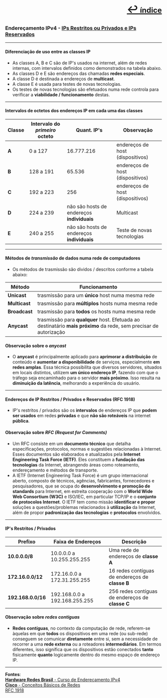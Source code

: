[<p style="text-align:right; font-weight: 710;font-size: 1.5em; margin-right:0;">↩︎<span style="font-size: .75em"> índice</span></p>](./readme.md)
---
### Endereçamento IPv4 - [IPs Restritos ou Privados e IPs Reservados](https://www.youtube.com/watch?v=a1OSFX6bZPY&list=PLAp37wMSBouCU49LV0qFbItufigjYk-sp&index=3)
---

#### Diferenciação de uso entre as classes IP

* As classes A, B e C são de IP's usados na internet, além de redes internas, com intervalos definidos como demonstrados na tabela abaixo.
* As classes D e E são endereços das chamadas **redes especiais**.
* A classe D é destinada a endereços de **multicast**.
* A classe E é usada para testes de novas tecnologias. 
* Os testes de novas tecnologias são efetuados numa rede controla para verificar a **viabilidade / funcionamento** destas.
---
#### Intervalos de octetos dos endereços IP em cada uma das classes

| Classe | Intervalo do ***primeiro*** octeto | Quant. IP's | Observação |
| --- | --- | --- | --- |
| **A** | 0 a 127 | 16.777.216 | endereços de host (dispositivos) |
| **B** | 128 a 191 | 65.536 | endereços de host (dispositivos) |
| **C** | 192 a 223 | 256 | endereços de host (dispositivos) |
| **D** | 224 a 239 | não são hosts de endereços **individuais** | Multicast |
| **E** | 240 a 255 | não são hosts de endereços **individuais** | Teste de novas tecnologias |

---

#### Métodos de ***transmissão*** de dados numa rede de computadores

* Os métodos de trasmissão são dividos / descritos conforme a tabela abaixo:

| Método | Funcionamento |
| --- | --- |
| **Unicast** | trasmissão para um **único** host numa mesma rede |
| **Multicast** | trasmissão para **múltiplos** hosts numa mesma rede |
| **Broadcast** | trasmissão para **todos** os hosts numa mesma rede |
| **Anycast** | trasmissão para **qualquer** host. Efetuada ao destinatário **mais próximo** da rede, sem precisar de autorização |

#### Observação sobre o ***anycast***

* O **anycast** é principalmente aplicado para **aprimorar a distribuição** de conteúdo e **aumentar a disponibilidade** de serviços, especialmente **em redes amplas**. Essa técnica possibilita que diversos servidores, situados em locais distintos, utilizem **um único endereço IP**, fazendo com que o tráfego seja encaminhado para o servidor **mais próximo**. Isso resulta na **diminuição da latência**, melhorando a experiência do usuário.

---
#### Endereços de IP Restritos / Privados e Reservados (RFC 1918)

* IP's restritos / privados são os **intervalos** de endereços IP que **podem ser usados** em redes **privadas** e que **não são roteáveis** na internet **pública**.


#### Observação sobre ***RFC (Request for Comments)***

* Um RFC consiste em um **documento técnico** que detalha especificações, protocolos, normas e sugestões relacionadas à Internet. Esses documentos são elaborados e atualizados pela **Internet Engineering Task Force (IETF)**. Eles constituem a **fundação das tecnologias** da Internet, abrangendo áreas como roteamento, endereçamento e métodos de transporte.
* A IETF (Internet Engineering Task Force) é um grupo internacional aberto, composto de técnicos, agências, fabricantes, fornecedores e pesquisadores, que se ocupa do **desenvolvimento e promoção de standards** para Internet, em estreita cooperação com o **World Wide Web Consortium (W3C)** e ISO/IEC, em particular TCP/IP e o **conjunto de protocolos Internet**. O IETF tem como missão **identificar e propor** soluções a questões/problemas relacionados à **utilização** da Internet, além de propor **padronização das tecnologias** e **protocolos** envolvidos.

---
#### IP's Restritos / Privados

| Prefixo | Faixa de Endereços | Descrição |
| --- | --- | --- |
| **10.0.0.0/8** | 10.0.0.0 a 10.255.255.255 | Uma rede de endereços de **classe A** |
| **172.16.0.0/12** | 172.16.0.0 a 172.31.255.255 | 16 redes contíguas de endereços de **classe B** |
| **192.168.0.0/16** | 192.168.0.0 a 192.168.255.255 | 256 redes contíguas de endereços de **classe C** |

#### Observação sobre ***redes contíguas***

* **Redes contíguas**, no contexto da computação de rede, referem-se àquelas em que **todos** os dispositivos em uma rede (ou sub-rede) conseguem se comunicar **diretamente** entre si, sem a necessidade de recorrer a uma **rede externa** ou a roteadores **intermediários**. Em termos diferentes, isso significa que os dispositivos estão conectados **tanto** fisicamente **quanto** logicamente dentro do mesmo espaço de endereço IP.


---		
**Fontes**:  
[**Hardware Redes Brasil** - Curso de Endereçamento IPv4](https://www.youtube.com/playlist?list=PLAp37wMSBouCU49LV0qFbItufigjYk-sp)  
[**Cisco** - Conceitos Básicos de Redes](https://www.netacad.com/pt/courses/networking-basics?courseLang=pt-BR)  
[RFC 1918](https://www.rfc-editor.org/rfc/rfc1918.html)
